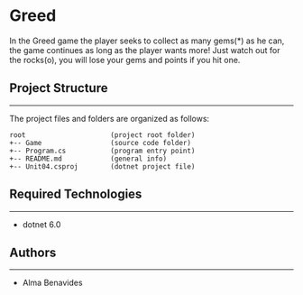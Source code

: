 # Greed
In the Greed game the player seeks to collect as many gems(*) as he can, the game continues as long as the player wants more!
Just watch out for the rocks(o), you will lose your gems and points if you hit one.


## Project Structure
---
The project files and folders are organized as follows:
```
root                     (project root folder)
+-- Game                 (source code folder)
+-- Program.cs           (program entry point)    
+-- README.md            (general info)
+-- Unit04.csproj        (dotnet project file)
```

## Required Technologies
---
* dotnet 6.0

## Authors
---
* Alma Benavides
